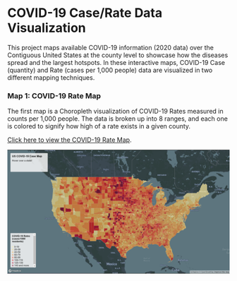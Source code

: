 # COVID-19 Case/Rate Data Visualization

This project maps available COVID-19 information (2020 data) over the Contiguous United States at the county level to showcase how the diseases spread and the largest hotspots. In these interactive maps, COVID-19 Case (quantity) and Rate (cases per 1,000 people) data are visualized in two different mapping techniques.

### Map 1: COVID-19 Rate Map
The first map is a Choropleth visualization of COVID-19 Rates measured in counts per 1,000 people. The data is broken up into 8 ranges, and each one is colored to signify how high of a rate exists in a given county.

[Click here to view the COVID-19 Rate Map](https://masonhowes.github.io/covid_case_visualization/map1.html).

![Image of the Choropleth COVID-19 Rate spread](img/map1.png)
